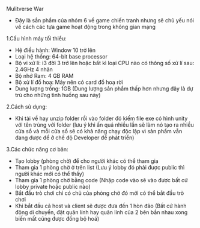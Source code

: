 Mulitverse War

+ Đây là sẳn phẩm của nhóm 6 về game chiến tranh nhưng sẽ chủ yếu nói về cách các tựa game hoạt động trong không gian mạng 

1.Cấu hình máy tối thiểu:
+ Hệ điều hành: Window 10 trở lên 
+ Loại hệ thống: 64-bit base processor
+ Bộ vi xử lí: i3 đời 3 trở lên hoặc bất kì loại CPU nào có thông số xử lí sau: 2.4GHz 4 nhân
+ Bộ nhớ Ram: 4 GB RAM
+ Bộ xử lí đồ hoạ: Máy nên có card đồ hoạ rời
+ Dung lượng trống: 1GB (Dung lượng sản phẩm thấp hơn nhưng đây là dự trù cho những tình huống sau này)

2.Cách sử dụng:
+ Khi tải về hay unzip folder rồi vào folder đó kiếm file exe có hình unity với tên trùng với folder (lưu ý khi ấn quá nhiều lần sẽ làm nó tạo ra nhiều cửa sổ và mỗi cửa sổ sẽ có khả năng chạy độc lập vì sản phẩm vẫn đang được để ở chế độ Developer để phát triển)

3.Các chức năng cơ bản:
+ Tạo lobby (phòng chờ) để cho người khác có thể tham gia
+ Tham gia 1 phòng chờ ở trên list (Lưu ý lobby đó phải được public thì người khác mới có thể thấy)
+ Tham gia 1 phòng chờ bằng code (Nhập code vào sẽ vào được bất cứ lobby private hoặc public nào)
+ Bắt đầu trò chơi chỉ có chủ của phòng chờ đó mới có thể bắt đầu trò chơi
+ Khi bắt đầu cả host và client sẽ được đưa đến 1 hòn đảo (Bất cứ hành động di chuyển, đặt quân lính hay quân lính của 2 bên bắn nhau xong biến mất cũng được đồng bộ hoá)
